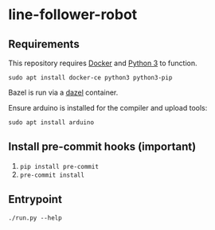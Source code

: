 # line-follower-robot

## Requirements

This repository requires [Docker](https://www.docker.com/) and [Python 3](https://www.python.org/) to function.

```
sudo apt install docker-ce python3 python3-pip
```

Bazel is run via a [dazel](https://github.com/nadirizr/dazel) container.

Ensure arduino is installed for the compiler and upload tools:

```
sudo apt install arduino
```

## Install pre-commit hooks (important)

1. `pip install pre-commit`
2. `pre-commit install`

## Entrypoint

```
./run.py --help
```